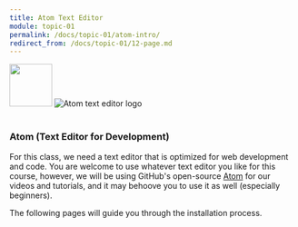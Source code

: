 ```yaml
---
title: Atom Text Editor
module: topic-01
permalink: /docs/topic-01/atom-intro/
redirect_from: /docs/topic-01/12-page.md
---
```


<img src="./../../../img/arrow-divider.svg" style="width: 75px; border: none; margin: 0px 0 20px 0" />

<img src="../img/logo-atom.png" alt="Atom text editor logo" />

### Atom (Text Editor for Development)

For this class, we need a text editor that is optimized for web development and code. You are welcome to use whatever text editor you like for this course, however, we will be using GitHub's open-source [Atom](https://atom.io) for our videos and tutorials, and it may behoove you to use it as well (especially beginners).

The following pages will guide you through the installation process.
